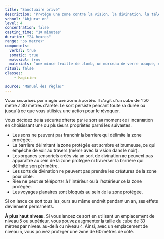 ```yaml
---
title: "Sanctuaire privé"
description: "Protège une zone contre la vision, la divination, la téléportation, etc."
school: "Abjuration"
level: 4
concentration: false
casting_time: "10 minutes"
duration: "24 heures"
range: "36 mètres"
components:
  verbal: true
  somatic: true
  material: true
  materials: "une mince feuille de plomb, un morceau de verre opaque, un bout de coton ou de tissu et de la chrysolite en poudre"
ritual: false
classes:
    - Magicien

source: "Manuel des règles"
---
```

Vous sécurisez par magie une zone à portée. Il s'agit d'un cube de 1,50 mètre à 30 mètres d'arête. Le sort persiste pendant toute sa durée ou jusqu'à ce que vous utilisiez une action pour le révoquer.

Vous décidez de la sécurité offerte par le sort au moment de l'incantation en choisissant une ou plusieurs propriétés parmi les suivantes.
* Les sons ne peuvent pas franchir la barrière qui délimite la zone protégée.
* La barrière délimitant la zone protégée est sombre et brumeuse, ce qui empêche de voir au travers (même avec la vision dans le noir).
* Les organes sensoriels créés via un sort de divination ne peuvent pas apparaître au sein de la zone protégée ni traverser la barrière qui délimite son périmètre.
* Les sorts de divination ne peuvent pas prendre les créatures de la zone pour cible.
* Rien ne peut se téléporter à l'intérieur ou à l'extérieur de la zone protégée.
* Les voyages planaires sont bloqués au sein de la zone protégée.

Si on lance ce sort tous les jours au même endroit pendant un an, ses effets deviennent permanents.

**À plus haut niveau**. Si vous lancez ce sort en utilisant un emplacement de niveau 5 ou supérieur, vous pouvez augmenter la taille du cube de 30 mètres par niveau au-delà du niveau 4. Ainsi, avec un emplacement de niveau 5, vous pouvez protéger une zone de 60 mètres de côté.
